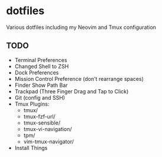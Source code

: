 # dotfiles
Various dotfiles including my Neovim and Tmux configuration

## TODO
- Terminal Preferences
- Changed Shell to ZSH
- Dock Preferences
- Mission Control Preference (don't rearrange spaces)
- Finder Show Path Bar
- Trackpad (Three Finger Drag and Tap to Click) 
- Git (config and SSH)
- Tmux Plugins:
    - tmux/
    - tmux-fzf-url/
    - tmux-sensible/
    - tmux-vi-navigation/
    - tpm/
    - vim-tmux-navigator/
- Install Things
